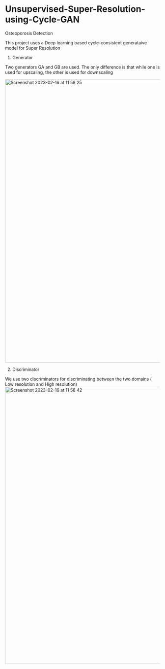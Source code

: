 # Unsupervised-Super-Resolution-using-Cycle-GAN
Osteoporosis Detection


This project uses a Deep learning based cycle-consistent generataive model for Super Resolution

1. Generator

Two generators GA and GB are used. The only difference is that while one is used for upscaling, the other is used for downscaling

<img width="920" alt="Screenshot 2023-02-16 at 11 59 25" src="https://user-images.githubusercontent.com/65889745/219347075-76713c8f-2308-4b37-9cb8-dc1c810b770c.png">

2. Discriminator

We use two discriminators for discriminating between the two domains ( Low resolution and High resolution)
<img width="900" alt="Screenshot 2023-02-16 at 11 58 42" src="https://user-images.githubusercontent.com/65889745/219347094-d47277ed-9e2d-48f9-9fa4-6ab38ea713ee.png">
